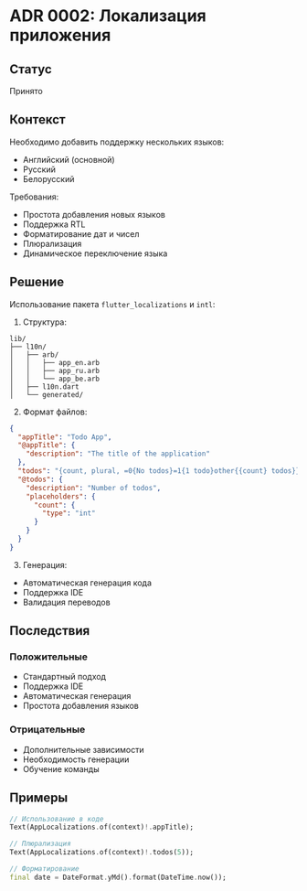 # ADR 0002: Локализация приложения

## Статус
Принято

## Контекст
Необходимо добавить поддержку нескольких языков:
- Английский (основной)
- Русский
- Белорусский

Требования:
- Простота добавления новых языков
- Поддержка RTL
- Форматирование дат и чисел
- Плюрализация
- Динамическое переключение языка

## Решение
Использование пакета `flutter_localizations` и `intl`:

1. Структура:
```
lib/
├── l10n/
│   ├── arb/
│   │   ├── app_en.arb
│   │   ├── app_ru.arb
│   │   └── app_be.arb
│   ├── l10n.dart
│   └── generated/
```

2. Формат файлов:
```json
{
  "appTitle": "Todo App",
  "@appTitle": {
    "description": "The title of the application"
  },
  "todos": "{count, plural, =0{No todos}=1{1 todo}other{{count} todos}}",
  "@todos": {
    "description": "Number of todos",
    "placeholders": {
      "count": {
        "type": "int"
      }
    }
  }
}
```

3. Генерация:
- Автоматическая генерация кода
- Поддержка IDE
- Валидация переводов

## Последствия
### Положительные
- Стандартный подход
- Поддержка IDE
- Автоматическая генерация
- Простота добавления языков

### Отрицательные
- Дополнительные зависимости
- Необходимость генерации
- Обучение команды

## Примеры
```dart
// Использование в коде
Text(AppLocalizations.of(context)!.appTitle);

// Плюрализация
Text(AppLocalizations.of(context)!.todos(5));

// Форматирование
final date = DateFormat.yMd().format(DateTime.now());
``` 
